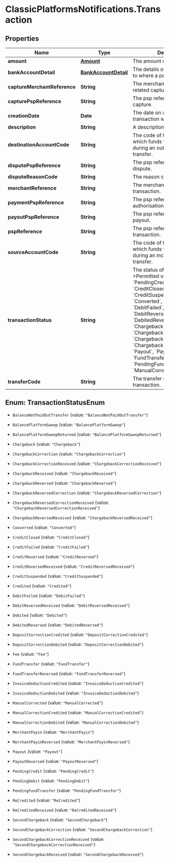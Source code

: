 # ClassicPlatformsNotifications.Transaction

## Properties

Name | Type | Description | Notes
------------ | ------------- | ------------- | -------------
**amount** | [**Amount**](Amount.md) | The amount of the transaction. | [optional] 
**bankAccountDetail** | [**BankAccountDetail**](BankAccountDetail.md) | The details of the bank account to where a payout was made. | [optional] 
**captureMerchantReference** | **String** | The merchant reference of a related capture. | [optional] 
**capturePspReference** | **String** | The psp reference of a related capture. | [optional] 
**creationDate** | **Date** | The date on which the transaction was performed. | [optional] 
**description** | **String** | A description of the transaction. | [optional] 
**destinationAccountCode** | **String** | The code of the account to which funds were credited during an outgoing fund transfer. | [optional] 
**disputePspReference** | **String** | The psp reference of the related dispute. | [optional] 
**disputeReasonCode** | **String** | The reason code of a dispute. | [optional] 
**merchantReference** | **String** | The merchant reference of a transaction. | [optional] 
**paymentPspReference** | **String** | The psp reference of the related authorisation or transfer. | [optional] 
**payoutPspReference** | **String** | The psp reference of the related payout. | [optional] 
**pspReference** | **String** | The psp reference of a transaction. | [optional] 
**sourceAccountCode** | **String** | The code of the account from which funds were debited during an incoming fund transfer. | [optional] 
**transactionStatus** | **String** | The status of the transaction. &gt;Permitted values: &#x60;PendingCredit&#x60;, &#x60;CreditFailed&#x60;, &#x60;CreditClosed&#x60;, &#x60;CreditSuspended&#x60;, &#x60;Credited&#x60;, &#x60;Converted&#x60;, &#x60;PendingDebit&#x60;, &#x60;DebitFailed&#x60;, &#x60;Debited&#x60;, &#x60;DebitReversedReceived&#x60;, &#x60;DebitedReversed&#x60;, &#x60;ChargebackReceived&#x60;, &#x60;Chargeback&#x60;, &#x60;ChargebackReversedReceived&#x60;, &#x60;ChargebackReversed&#x60;, &#x60;Payout&#x60;, &#x60;PayoutReversed&#x60;, &#x60;FundTransfer&#x60;, &#x60;PendingFundTransfer&#x60;, &#x60;ManualCorrected&#x60;. | [optional] 
**transferCode** | **String** | The transfer code of the transaction. | [optional] 



## Enum: TransactionStatusEnum


* `BalanceNotPaidOutTransfer` (value: `"BalanceNotPaidOutTransfer"`)

* `BalancePlatformSweep` (value: `"BalancePlatformSweep"`)

* `BalancePlatformSweepReturned` (value: `"BalancePlatformSweepReturned"`)

* `Chargeback` (value: `"Chargeback"`)

* `ChargebackCorrection` (value: `"ChargebackCorrection"`)

* `ChargebackCorrectionReceived` (value: `"ChargebackCorrectionReceived"`)

* `ChargebackReceived` (value: `"ChargebackReceived"`)

* `ChargebackReversed` (value: `"ChargebackReversed"`)

* `ChargebackReversedCorrection` (value: `"ChargebackReversedCorrection"`)

* `ChargebackReversedCorrectionReceived` (value: `"ChargebackReversedCorrectionReceived"`)

* `ChargebackReversedReceived` (value: `"ChargebackReversedReceived"`)

* `Converted` (value: `"Converted"`)

* `CreditClosed` (value: `"CreditClosed"`)

* `CreditFailed` (value: `"CreditFailed"`)

* `CreditReversed` (value: `"CreditReversed"`)

* `CreditReversedReceived` (value: `"CreditReversedReceived"`)

* `CreditSuspended` (value: `"CreditSuspended"`)

* `Credited` (value: `"Credited"`)

* `DebitFailed` (value: `"DebitFailed"`)

* `DebitReversedReceived` (value: `"DebitReversedReceived"`)

* `Debited` (value: `"Debited"`)

* `DebitedReversed` (value: `"DebitedReversed"`)

* `DepositCorrectionCredited` (value: `"DepositCorrectionCredited"`)

* `DepositCorrectionDebited` (value: `"DepositCorrectionDebited"`)

* `Fee` (value: `"Fee"`)

* `FundTransfer` (value: `"FundTransfer"`)

* `FundTransferReversed` (value: `"FundTransferReversed"`)

* `InvoiceDeductionCredited` (value: `"InvoiceDeductionCredited"`)

* `InvoiceDeductionDebited` (value: `"InvoiceDeductionDebited"`)

* `ManualCorrected` (value: `"ManualCorrected"`)

* `ManualCorrectionCredited` (value: `"ManualCorrectionCredited"`)

* `ManualCorrectionDebited` (value: `"ManualCorrectionDebited"`)

* `MerchantPayin` (value: `"MerchantPayin"`)

* `MerchantPayinReversed` (value: `"MerchantPayinReversed"`)

* `Payout` (value: `"Payout"`)

* `PayoutReversed` (value: `"PayoutReversed"`)

* `PendingCredit` (value: `"PendingCredit"`)

* `PendingDebit` (value: `"PendingDebit"`)

* `PendingFundTransfer` (value: `"PendingFundTransfer"`)

* `ReCredited` (value: `"ReCredited"`)

* `ReCreditedReceived` (value: `"ReCreditedReceived"`)

* `SecondChargeback` (value: `"SecondChargeback"`)

* `SecondChargebackCorrection` (value: `"SecondChargebackCorrection"`)

* `SecondChargebackCorrectionReceived` (value: `"SecondChargebackCorrectionReceived"`)

* `SecondChargebackReceived` (value: `"SecondChargebackReceived"`)




